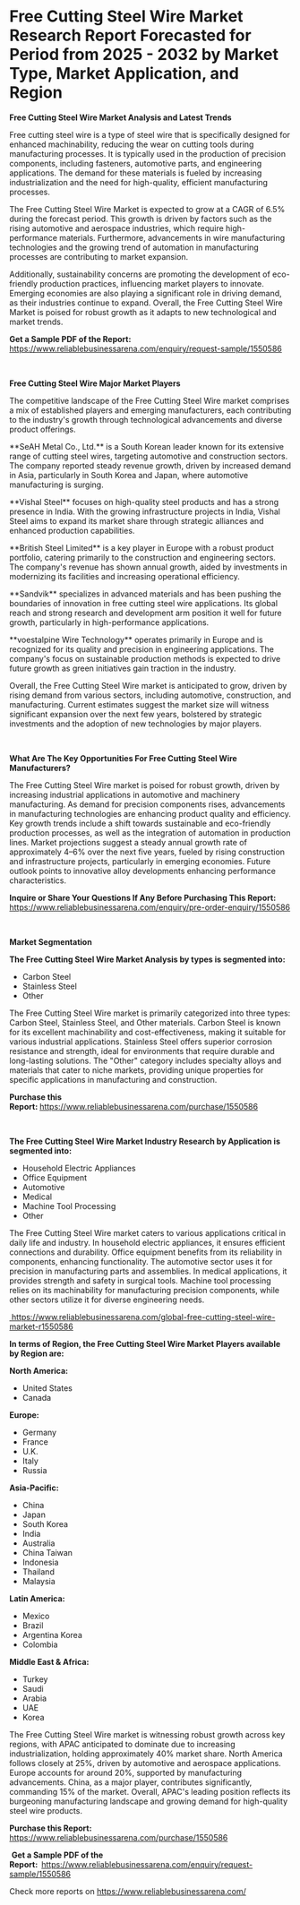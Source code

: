 <p><h1>Free Cutting Steel Wire Market Research Report Forecasted for Period from 2025 -  2032 by Market Type, Market Application, and Region</h1></p><p><strong>Free Cutting Steel Wire Market Analysis and Latest Trends</strong></p>
<p><p>Free cutting steel wire is a type of steel wire that is specifically designed for enhanced machinability, reducing the wear on cutting tools during manufacturing processes. It is typically used in the production of precision components, including fasteners, automotive parts, and engineering applications. The demand for these materials is fueled by increasing industrialization and the need for high-quality, efficient manufacturing processes.</p><p>The Free Cutting Steel Wire Market is expected to grow at a CAGR of 6.5% during the forecast period. This growth is driven by factors such as the rising automotive and aerospace industries, which require high-performance materials. Furthermore, advancements in wire manufacturing technologies and the growing trend of automation in manufacturing processes are contributing to market expansion. </p><p>Additionally, sustainability concerns are promoting the development of eco-friendly production practices, influencing market players to innovate. Emerging economies are also playing a significant role in driving demand, as their industries continue to expand. Overall, the Free Cutting Steel Wire Market is poised for robust growth as it adapts to new technological and market trends.</p></p>
<p><strong>Get a Sample PDF of the Report:&nbsp;</strong> <a href="https://www.reliablebusinessarena.com/enquiry/request-sample/1550586?utm_campaign=2779&utm_medium=2&utm_source=Github&utm_content=ia&utm_term=02042025&utm_id=free-cutting-steel-wire">https://www.reliablebusinessarena.com/enquiry/request-sample/1550586</a></p>
<p>&nbsp;</p>
<p><strong>Free Cutting Steel Wire Major Market Players</strong></p>
<p><p>The competitive landscape of the Free Cutting Steel Wire market comprises a mix of established players and emerging manufacturers, each contributing to the industry's growth through technological advancements and diverse product offerings.</p><p>**SeAH Metal Co., Ltd.** is a South Korean leader known for its extensive range of cutting steel wires, targeting automotive and construction sectors. The company reported steady revenue growth, driven by increased demand in Asia, particularly in South Korea and Japan, where automotive manufacturing is surging.</p><p>**Vishal Steel** focuses on high-quality steel products and has a strong presence in India. With the growing infrastructure projects in India, Vishal Steel aims to expand its market share through strategic alliances and enhanced production capabilities. </p><p>**British Steel Limited** is a key player in Europe with a robust product portfolio, catering primarily to the construction and engineering sectors. The company's revenue has shown annual growth, aided by investments in modernizing its facilities and increasing operational efficiency.</p><p>**Sandvik** specializes in advanced materials and has been pushing the boundaries of innovation in free cutting steel wire applications. Its global reach and strong research and development arm position it well for future growth, particularly in high-performance applications.</p><p>**voestalpine Wire Technology** operates primarily in Europe and is recognized for its quality and precision in engineering applications. The company's focus on sustainable production methods is expected to drive future growth as green initiatives gain traction in the industry.</p><p>Overall, the Free Cutting Steel Wire market is anticipated to grow, driven by rising demand from various sectors, including automotive, construction, and manufacturing. Current estimates suggest the market size will witness significant expansion over the next few years, bolstered by strategic investments and the adoption of new technologies by major players.</p></p>
<p>&nbsp;</p>
<p><strong>What Are The Key Opportunities For Free Cutting Steel Wire Manufacturers?</strong></p>
<p><p>The Free Cutting Steel Wire market is poised for robust growth, driven by increasing industrial applications in automotive and machinery manufacturing. As demand for precision components rises, advancements in manufacturing technologies are enhancing product quality and efficiency. Key growth trends include a shift towards sustainable and eco-friendly production processes, as well as the integration of automation in production lines. Market projections suggest a steady annual growth rate of approximately 4–6% over the next five years, fueled by rising construction and infrastructure projects, particularly in emerging economies. Future outlook points to innovative alloy developments enhancing performance characteristics.</p></p>
<p><strong>Inquire or Share Your Questions If Any Before Purchasing This Report:</strong> <a href="https://www.reliablebusinessarena.com/enquiry/pre-order-enquiry/1550586?utm_campaign=2779&utm_medium=2&utm_source=Github&utm_content=ia&utm_term=02042025&utm_id=free-cutting-steel-wire">https://www.reliablebusinessarena.com/enquiry/pre-order-enquiry/1550586</a></p>
<p>&nbsp;</p>
<p><strong>Market Segmentation</strong></p>
<p><strong>The Free Cutting Steel Wire Market Analysis by types is segmented into:</strong></p>
<p><ul><li>Carbon Steel</li><li>Stainless Steel</li><li>Other</li></ul></p>
<p><p>The Free Cutting Steel Wire market is primarily categorized into three types: Carbon Steel, Stainless Steel, and Other materials. Carbon Steel is known for its excellent machinability and cost-effectiveness, making it suitable for various industrial applications. Stainless Steel offers superior corrosion resistance and strength, ideal for environments that require durable and long-lasting solutions. The "Other" category includes specialty alloys and materials that cater to niche markets, providing unique properties for specific applications in manufacturing and construction.</p></p>
<p><strong>Purchase this Report:&nbsp;</strong><a href="https://www.reliablebusinessarena.com/purchase/1550586?utm_campaign=2779&utm_medium=2&utm_source=Github&utm_content=ia&utm_term=02042025&utm_id=free-cutting-steel-wire">https://www.reliablebusinessarena.com/purchase/1550586</a></p>
<p>&nbsp;</p>
<p><strong>The Free Cutting Steel Wire Market Industry Research by Application is segmented into:</strong></p>
<p><ul><li>Household Electric Appliances</li><li>Office Equipment</li><li>Automotive</li><li>Medical</li><li>Machine Tool Processing</li><li>Other</li></ul></p>
<p><p>The Free Cutting Steel Wire market caters to various applications critical in daily life and industry. In household electric appliances, it ensures efficient connections and durability. Office equipment benefits from its reliability in components, enhancing functionality. The automotive sector uses it for precision in manufacturing parts and assemblies. In medical applications, it provides strength and safety in surgical tools. Machine tool processing relies on its machinability for manufacturing precision components, while other sectors utilize it for diverse engineering needs.</p></p>
<p><a href="https://www.reliablebusinessarena.com/global-free-cutting-steel-wire-market-r1550586?utm_campaign=2779&utm_medium=2&utm_source=Github&utm_content=ia&utm_term=02042025&utm_id=free-cutting-steel-wire">&nbsp;https://www.reliablebusinessarena.com/global-free-cutting-steel-wire-market-r1550586</a></p>
<p><strong>In terms of Region, the Free Cutting Steel Wire Market Players available by Region are:</strong></p>
<p>
    <p> <strong> North America: </strong>
        <ul>
            <li>United States</li>
            <li>Canada</li>
        </ul>
        </p> 
    <p> <strong> Europe: </strong>
        <ul>
            <li>Germany</li>
            <li>France</li>
            <li>U.K.</li>
            <li>Italy</li>
            <li>Russia</li>
        </ul>
        </p> 
    <p> <strong> Asia-Pacific: </strong>
        <ul>
            <li>China</li>
            <li>Japan</li>
            <li>South Korea</li>
            <li>India</li>
            <li>Australia</li>
            <li>China Taiwan</li>
            <li>Indonesia</li>
            <li>Thailand</li>
            <li>Malaysia</li>
        </ul>
        </p> 
    <p> <strong> Latin America: </strong>
        <ul>
            <li>Mexico</li>
            <li>Brazil</li>
            <li>Argentina Korea</li>
            <li>Colombia</li>
        </ul>
        </p> 
    <p> <strong> Middle East & Africa: </strong>
        <ul>
            <li>Turkey</li>
            <li>Saudi</li>
            <li>Arabia</li>
            <li>UAE</li>
            <li>Korea</li>
        </ul>
    </p>
    </p>
<p><p>The Free Cutting Steel Wire market is witnessing robust growth across key regions, with APAC anticipated to dominate due to increasing industrialization, holding approximately 40% market share. North America follows closely at 25%, driven by automotive and aerospace applications. Europe accounts for around 20%, supported by manufacturing advancements. China, as a major player, contributes significantly, commanding 15% of the market. Overall, APAC's leading position reflects its burgeoning manufacturing landscape and growing demand for high-quality steel wire products.</p></p>
<p><strong>Purchase this Report: </strong><a href="https://www.reliablebusinessarena.com/purchase/1550586?utm_campaign=2779&utm_medium=2&utm_source=Github&utm_content=ia&utm_term=02042025&utm_id=free-cutting-steel-wire">https://www.reliablebusinessarena.com/purchase/1550586</a></p>
<p>&nbsp;<strong>Get a Sample PDF of the Report:&nbsp;&nbsp;</strong><a href="https://www.reliablebusinessarena.com/enquiry/request-sample/1550586?utm_campaign=2779&utm_medium=2&utm_source=Github&utm_content=ia&utm_term=02042025&utm_id=free-cutting-steel-wire">https://www.reliablebusinessarena.com/enquiry/request-sample/1550586</a></p>
<p><strong></strong></p>
<p>Check more reports on <a href="https://www.reliablebusinessarena.com/?utm_campaign=2779&utm_medium=2&utm_source=Github&utm_content=ia&utm_term=02042025&utm_id=free-cutting-steel-wire">https://www.reliablebusinessarena.com/</a></p>
